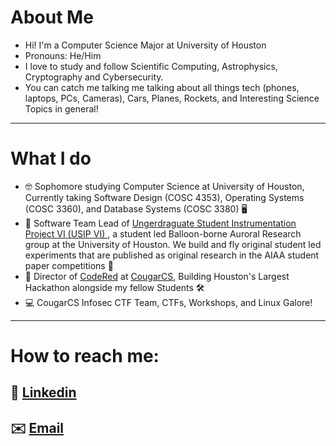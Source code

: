 # About Me
- Hi! I'm a Computer Science Major at University of Houston
- Pronouns: He/Him
- I love to study and follow Scientific Computing, Astrophysics, Cryptography and Cybersecurity.
- You can catch me talking me talking about all things tech (phones, laptops, PCs, Cameras), Cars, Planes, Rockets, and Interesting Science Topics in general!
---
# What I do
- 🤓 Sophomore studying Computer Science at University of Houston, Currently taking Software Design (COSC 4353), Operating Systems (COSC 3360), and Database Systems (COSC 3380) 🖥️
- 🚀 Software Team Lead of [Ungerdraguate Student Instrumentation Project VI (USIP VI) ](http://nsmn1.uh.edu/ebering/usip.html), a student led Balloon-borne Auroral Research group at the University of Houston. We build and fly original student led experiments that are published as original research in the AIAA student paper competitions 📝
- 📘 Director of [CodeRed](https://github.com/UHCodeRED) at [CougarCS](https://cougarcs.com/), Building Houston's Largest Hackathon alongside my fellow Students 🛠️ 
- 💻 CougarCS Infosec CTF Team, CTFs, Workshops, and Linux Galore!
---
# How to reach me: 
## 🔗 [Linkedin](https://www.linkedin.com/in/hitarth-thanki)
## ✉️ [Email](thankihitarth@gmail.com)
